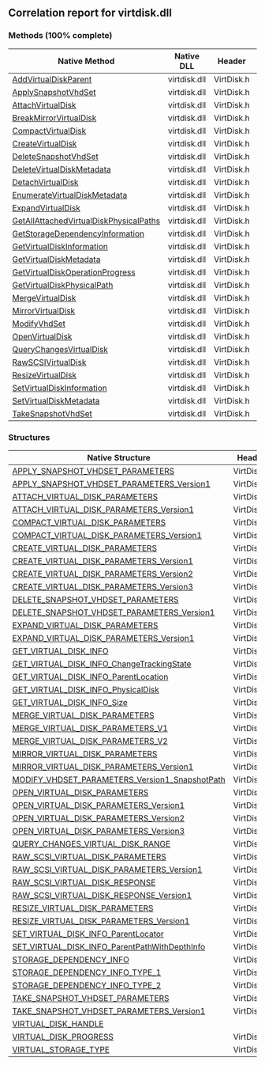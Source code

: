 ## Correlation report for virtdisk.dll  
### Methods (100% complete)  
Native Method | Native DLL | Header | Managed Method  
--- | --- | --- | ---  
[AddVirtualDiskParent](https://www.google.com/search?num=5&q=AddVirtualDiskParent+site%3Amicrosoft.com) | virtdisk.dll | VirtDisk.h | Vanara.PInvoke.VirtDisk.AddVirtualDiskParent  
[ApplySnapshotVhdSet](https://www.google.com/search?num=5&q=ApplySnapshotVhdSet+site%3Amicrosoft.com) | virtdisk.dll | VirtDisk.h | Vanara.PInvoke.VirtDisk.ApplySnapshotVhdSet  
[AttachVirtualDisk](https://www.google.com/search?num=5&q=AttachVirtualDisk+site%3Amicrosoft.com) | virtdisk.dll | VirtDisk.h | Vanara.PInvoke.VirtDisk.AttachVirtualDisk  
[BreakMirrorVirtualDisk](http://msdn2.microsoft.com/en-us/library/hh448676) | virtdisk.dll | VirtDisk.h | Vanara.PInvoke.VirtDisk.BreakMirrorVirtualDisk  
[CompactVirtualDisk](https://www.google.com/search?num=5&q=CompactVirtualDisk+site%3Amicrosoft.com) | virtdisk.dll | VirtDisk.h | Vanara.PInvoke.VirtDisk.CompactVirtualDisk  
[CreateVirtualDisk](https://www.google.com/search?num=5&q=CreateVirtualDisk+site%3Amicrosoft.com) | virtdisk.dll | VirtDisk.h | Vanara.PInvoke.VirtDisk.CreateVirtualDisk  
[DeleteSnapshotVhdSet](https://www.google.com/search?num=5&q=DeleteSnapshotVhdSet+site%3Amicrosoft.com) | virtdisk.dll | VirtDisk.h | Vanara.PInvoke.VirtDisk.DeleteSnapshotVhdSet  
[DeleteVirtualDiskMetadata](https://www.google.com/search?num=5&q=DeleteVirtualDiskMetadata+site%3Amicrosoft.com) | virtdisk.dll | VirtDisk.h | Vanara.PInvoke.VirtDisk.DeleteVirtualDiskMetadata  
[DetachVirtualDisk](https://www.google.com/search?num=5&q=DetachVirtualDisk+site%3Amicrosoft.com) | virtdisk.dll | VirtDisk.h | Vanara.PInvoke.VirtDisk.DetachVirtualDisk  
[EnumerateVirtualDiskMetadata](https://www.google.com/search?num=5&q=EnumerateVirtualDiskMetadata+site%3Amicrosoft.com) | virtdisk.dll | VirtDisk.h | Vanara.PInvoke.VirtDisk.EnumerateVirtualDiskMetadata  
[ExpandVirtualDisk](https://www.google.com/search?num=5&q=ExpandVirtualDisk+site%3Amicrosoft.com) | virtdisk.dll | VirtDisk.h | Vanara.PInvoke.VirtDisk.ExpandVirtualDisk  
[GetAllAttachedVirtualDiskPhysicalPaths](https://www.google.com/search?num=5&q=GetAllAttachedVirtualDiskPhysicalPaths+site%3Amicrosoft.com) | virtdisk.dll | VirtDisk.h | Vanara.PInvoke.VirtDisk.GetAllAttachedVirtualDiskPhysicalPaths  
[GetStorageDependencyInformation](https://www.google.com/search?num=5&q=GetStorageDependencyInformation+site%3Amicrosoft.com) | virtdisk.dll | VirtDisk.h | Vanara.PInvoke.VirtDisk.GetStorageDependencyInformation  
[GetVirtualDiskInformation](https://www.google.com/search?num=5&q=GetVirtualDiskInformation+site%3Amicrosoft.com) | virtdisk.dll | VirtDisk.h | Vanara.PInvoke.VirtDisk.GetVirtualDiskInformation  
[GetVirtualDiskMetadata](https://www.google.com/search?num=5&q=GetVirtualDiskMetadata+site%3Amicrosoft.com) | virtdisk.dll | VirtDisk.h | Vanara.PInvoke.VirtDisk.GetVirtualDiskMetadata  
[GetVirtualDiskOperationProgress](https://www.google.com/search?num=5&q=GetVirtualDiskOperationProgress+site%3Amicrosoft.com) | virtdisk.dll | VirtDisk.h | Vanara.PInvoke.VirtDisk.GetVirtualDiskOperationProgress  
[GetVirtualDiskPhysicalPath](https://www.google.com/search?num=5&q=GetVirtualDiskPhysicalPath+site%3Amicrosoft.com) | virtdisk.dll | VirtDisk.h | Vanara.PInvoke.VirtDisk.GetVirtualDiskPhysicalPath  
[MergeVirtualDisk](https://www.google.com/search?num=5&q=MergeVirtualDisk+site%3Amicrosoft.com) | virtdisk.dll | VirtDisk.h | Vanara.PInvoke.VirtDisk.MergeVirtualDisk  
[MirrorVirtualDisk](https://www.google.com/search?num=5&q=MirrorVirtualDisk+site%3Amicrosoft.com) | virtdisk.dll | VirtDisk.h | Vanara.PInvoke.VirtDisk.MirrorVirtualDisk  
[ModifyVhdSet](https://www.google.com/search?num=5&q=ModifyVhdSet+site%3Amicrosoft.com) | virtdisk.dll | VirtDisk.h | Vanara.PInvoke.VirtDisk.ModifyVhdSet  
[OpenVirtualDisk](https://www.google.com/search?num=5&q=OpenVirtualDisk+site%3Amicrosoft.com) | virtdisk.dll | VirtDisk.h | Vanara.PInvoke.VirtDisk.OpenVirtualDisk  
[QueryChangesVirtualDisk](https://www.google.com/search?num=5&q=QueryChangesVirtualDisk+site%3Amicrosoft.com) | virtdisk.dll | VirtDisk.h | Vanara.PInvoke.VirtDisk.QueryChangesVirtualDisk  
[RawSCSIVirtualDisk](https://www.google.com/search?num=5&q=RawSCSIVirtualDisk+site%3Amicrosoft.com) | virtdisk.dll | VirtDisk.h | Vanara.PInvoke.VirtDisk.RawSCSIVirtualDisk  
[ResizeVirtualDisk](https://www.google.com/search?num=5&q=ResizeVirtualDisk+site%3Amicrosoft.com) | virtdisk.dll | VirtDisk.h | Vanara.PInvoke.VirtDisk.ResizeVirtualDisk  
[SetVirtualDiskInformation](https://www.google.com/search?num=5&q=SetVirtualDiskInformation+site%3Amicrosoft.com) | virtdisk.dll | VirtDisk.h | Vanara.PInvoke.VirtDisk.SetVirtualDiskInformation  
[SetVirtualDiskMetadata](https://www.google.com/search?num=5&q=SetVirtualDiskMetadata+site%3Amicrosoft.com) | virtdisk.dll | VirtDisk.h | Vanara.PInvoke.VirtDisk.SetVirtualDiskMetadata  
[TakeSnapshotVhdSet](https://www.google.com/search?num=5&q=TakeSnapshotVhdSet+site%3Amicrosoft.com) | virtdisk.dll | VirtDisk.h | Vanara.PInvoke.VirtDisk.TakeSnapshotVhdSet  
### Structures  
Native Structure | Header | Managed Structure  
--- | --- | ---  
[APPLY_SNAPSHOT_VHDSET_PARAMETERS](https://www.google.com/search?num=5&q=APPLY_SNAPSHOT_VHDSET_PARAMETERS+site%3Amicrosoft.com) | VirtDisk.h | Vanara.PInvoke.VirtDisk+APPLY_SNAPSHOT_VHDSET_PARAMETERS  
[APPLY_SNAPSHOT_VHDSET_PARAMETERS_Version1](https://www.google.com/search?num=5&q=APPLY_SNAPSHOT_VHDSET_PARAMETERS_Version1+site%3Amicrosoft.com) | VirtDisk.h | Vanara.PInvoke.VirtDisk+APPLY_SNAPSHOT_VHDSET_PARAMETERS+APPLY_SNAPSHOT_VHDSET_PARAMETERS_Version1  
[ATTACH_VIRTUAL_DISK_PARAMETERS](https://www.google.com/search?num=5&q=ATTACH_VIRTUAL_DISK_PARAMETERS+site%3Amicrosoft.com) | VirtDisk.h | Vanara.PInvoke.VirtDisk+ATTACH_VIRTUAL_DISK_PARAMETERS  
[ATTACH_VIRTUAL_DISK_PARAMETERS_Version1](https://www.google.com/search?num=5&q=ATTACH_VIRTUAL_DISK_PARAMETERS_Version1+site%3Amicrosoft.com) | VirtDisk.h | Vanara.PInvoke.VirtDisk+ATTACH_VIRTUAL_DISK_PARAMETERS+ATTACH_VIRTUAL_DISK_PARAMETERS_Version1  
[COMPACT_VIRTUAL_DISK_PARAMETERS](https://www.google.com/search?num=5&q=COMPACT_VIRTUAL_DISK_PARAMETERS+site%3Amicrosoft.com) | VirtDisk.h | Vanara.PInvoke.VirtDisk+COMPACT_VIRTUAL_DISK_PARAMETERS  
[COMPACT_VIRTUAL_DISK_PARAMETERS_Version1](https://www.google.com/search?num=5&q=COMPACT_VIRTUAL_DISK_PARAMETERS_Version1+site%3Amicrosoft.com) | VirtDisk.h | Vanara.PInvoke.VirtDisk+COMPACT_VIRTUAL_DISK_PARAMETERS+COMPACT_VIRTUAL_DISK_PARAMETERS_Version1  
[CREATE_VIRTUAL_DISK_PARAMETERS](https://www.google.com/search?num=5&q=CREATE_VIRTUAL_DISK_PARAMETERS+site%3Amicrosoft.com) | VirtDisk.h | Vanara.PInvoke.VirtDisk+CREATE_VIRTUAL_DISK_PARAMETERS  
[CREATE_VIRTUAL_DISK_PARAMETERS_Version1](https://www.google.com/search?num=5&q=CREATE_VIRTUAL_DISK_PARAMETERS_Version1+site%3Amicrosoft.com) | VirtDisk.h | Vanara.PInvoke.VirtDisk+CREATE_VIRTUAL_DISK_PARAMETERS+CREATE_VIRTUAL_DISK_PARAMETERS_Version1  
[CREATE_VIRTUAL_DISK_PARAMETERS_Version2](https://www.google.com/search?num=5&q=CREATE_VIRTUAL_DISK_PARAMETERS_Version2+site%3Amicrosoft.com) | VirtDisk.h | Vanara.PInvoke.VirtDisk+CREATE_VIRTUAL_DISK_PARAMETERS+CREATE_VIRTUAL_DISK_PARAMETERS_Version2  
[CREATE_VIRTUAL_DISK_PARAMETERS_Version3](https://www.google.com/search?num=5&q=CREATE_VIRTUAL_DISK_PARAMETERS_Version3+site%3Amicrosoft.com) | VirtDisk.h | Vanara.PInvoke.VirtDisk+CREATE_VIRTUAL_DISK_PARAMETERS+CREATE_VIRTUAL_DISK_PARAMETERS_Version3  
[DELETE_SNAPSHOT_VHDSET_PARAMETERS](https://www.google.com/search?num=5&q=DELETE_SNAPSHOT_VHDSET_PARAMETERS+site%3Amicrosoft.com) | VirtDisk.h | Vanara.PInvoke.VirtDisk+DELETE_SNAPSHOT_VHDSET_PARAMETERS  
[DELETE_SNAPSHOT_VHDSET_PARAMETERS_Version1](https://www.google.com/search?num=5&q=DELETE_SNAPSHOT_VHDSET_PARAMETERS_Version1+site%3Amicrosoft.com) | VirtDisk.h | Vanara.PInvoke.VirtDisk+DELETE_SNAPSHOT_VHDSET_PARAMETERS+DELETE_SNAPSHOT_VHDSET_PARAMETERS_Version1  
[EXPAND_VIRTUAL_DISK_PARAMETERS](https://www.google.com/search?num=5&q=EXPAND_VIRTUAL_DISK_PARAMETERS+site%3Amicrosoft.com) | VirtDisk.h | Vanara.PInvoke.VirtDisk+EXPAND_VIRTUAL_DISK_PARAMETERS  
[EXPAND_VIRTUAL_DISK_PARAMETERS_Version1](https://www.google.com/search?num=5&q=EXPAND_VIRTUAL_DISK_PARAMETERS_Version1+site%3Amicrosoft.com) | VirtDisk.h | Vanara.PInvoke.VirtDisk+EXPAND_VIRTUAL_DISK_PARAMETERS+EXPAND_VIRTUAL_DISK_PARAMETERS_Version1  
[GET_VIRTUAL_DISK_INFO](https://www.google.com/search?num=5&q=GET_VIRTUAL_DISK_INFO+site%3Amicrosoft.com) | VirtDisk.h | Vanara.PInvoke.VirtDisk+GET_VIRTUAL_DISK_INFO  
[GET_VIRTUAL_DISK_INFO_ChangeTrackingState](https://www.google.com/search?num=5&q=GET_VIRTUAL_DISK_INFO_ChangeTrackingState+site%3Amicrosoft.com) | VirtDisk.h | Vanara.PInvoke.VirtDisk+GET_VIRTUAL_DISK_INFO+GET_VIRTUAL_DISK_INFO_ChangeTrackingState  
[GET_VIRTUAL_DISK_INFO_ParentLocation](https://www.google.com/search?num=5&q=GET_VIRTUAL_DISK_INFO_ParentLocation+site%3Amicrosoft.com) | VirtDisk.h | Vanara.PInvoke.VirtDisk+GET_VIRTUAL_DISK_INFO+GET_VIRTUAL_DISK_INFO_ParentLocation  
[GET_VIRTUAL_DISK_INFO_PhysicalDisk](https://www.google.com/search?num=5&q=GET_VIRTUAL_DISK_INFO_PhysicalDisk+site%3Amicrosoft.com) | VirtDisk.h | Vanara.PInvoke.VirtDisk+GET_VIRTUAL_DISK_INFO+GET_VIRTUAL_DISK_INFO_PhysicalDisk  
[GET_VIRTUAL_DISK_INFO_Size](https://www.google.com/search?num=5&q=GET_VIRTUAL_DISK_INFO_Size+site%3Amicrosoft.com) | VirtDisk.h | Vanara.PInvoke.VirtDisk+GET_VIRTUAL_DISK_INFO+GET_VIRTUAL_DISK_INFO_Size  
[MERGE_VIRTUAL_DISK_PARAMETERS](https://www.google.com/search?num=5&q=MERGE_VIRTUAL_DISK_PARAMETERS+site%3Amicrosoft.com) | VirtDisk.h | Vanara.PInvoke.VirtDisk+MERGE_VIRTUAL_DISK_PARAMETERS  
[MERGE_VIRTUAL_DISK_PARAMETERS_V1](https://www.google.com/search?num=5&q=MERGE_VIRTUAL_DISK_PARAMETERS_V1+site%3Amicrosoft.com) | VirtDisk.h | Vanara.PInvoke.VirtDisk+MERGE_VIRTUAL_DISK_PARAMETERS+MERGE_VIRTUAL_DISK_PARAMETERS_V1  
[MERGE_VIRTUAL_DISK_PARAMETERS_V2](https://www.google.com/search?num=5&q=MERGE_VIRTUAL_DISK_PARAMETERS_V2+site%3Amicrosoft.com) | VirtDisk.h | Vanara.PInvoke.VirtDisk+MERGE_VIRTUAL_DISK_PARAMETERS+MERGE_VIRTUAL_DISK_PARAMETERS_V2  
[MIRROR_VIRTUAL_DISK_PARAMETERS](http://msdn2.microsoft.com/en-us/library/hh448680) | VirtDisk.h | Vanara.PInvoke.VirtDisk+MIRROR_VIRTUAL_DISK_PARAMETERS  
[MIRROR_VIRTUAL_DISK_PARAMETERS_Version1](http://msdn2.microsoft.com/en-us/library/hh448680) | VirtDisk.h | Vanara.PInvoke.VirtDisk+MIRROR_VIRTUAL_DISK_PARAMETERS+MIRROR_VIRTUAL_DISK_PARAMETERS_Version1  
[MODIFY_VHDSET_PARAMETERS_Version1_SnapshotPath](https://www.google.com/search?num=5&q=MODIFY_VHDSET_PARAMETERS_Version1_SnapshotPath+site%3Amicrosoft.com) | VirtDisk.h | Vanara.PInvoke.VirtDisk+MODIFY_VHDSET_PARAMETERS+MODIFY_VHDSET_PARAMETERS_Version1_SnapshotPath  
[OPEN_VIRTUAL_DISK_PARAMETERS](https://www.google.com/search?num=5&q=OPEN_VIRTUAL_DISK_PARAMETERS+site%3Amicrosoft.com) | VirtDisk.h | Vanara.PInvoke.VirtDisk+OPEN_VIRTUAL_DISK_PARAMETERS  
[OPEN_VIRTUAL_DISK_PARAMETERS_Version1](https://www.google.com/search?num=5&q=OPEN_VIRTUAL_DISK_PARAMETERS_Version1+site%3Amicrosoft.com) | VirtDisk.h | Vanara.PInvoke.VirtDisk+OPEN_VIRTUAL_DISK_PARAMETERS+OPEN_VIRTUAL_DISK_PARAMETERS_Version1  
[OPEN_VIRTUAL_DISK_PARAMETERS_Version2](https://www.google.com/search?num=5&q=OPEN_VIRTUAL_DISK_PARAMETERS_Version2+site%3Amicrosoft.com) | VirtDisk.h | Vanara.PInvoke.VirtDisk+OPEN_VIRTUAL_DISK_PARAMETERS+OPEN_VIRTUAL_DISK_PARAMETERS_Version2  
[OPEN_VIRTUAL_DISK_PARAMETERS_Version3](https://www.google.com/search?num=5&q=OPEN_VIRTUAL_DISK_PARAMETERS_Version3+site%3Amicrosoft.com) | VirtDisk.h | Vanara.PInvoke.VirtDisk+OPEN_VIRTUAL_DISK_PARAMETERS+OPEN_VIRTUAL_DISK_PARAMETERS_Version3  
[QUERY_CHANGES_VIRTUAL_DISK_RANGE](https://www.google.com/search?num=5&q=QUERY_CHANGES_VIRTUAL_DISK_RANGE+site%3Amicrosoft.com) | VirtDisk.h | Vanara.PInvoke.VirtDisk+QUERY_CHANGES_VIRTUAL_DISK_RANGE  
[RAW_SCSI_VIRTUAL_DISK_PARAMETERS](https://www.google.com/search?num=5&q=RAW_SCSI_VIRTUAL_DISK_PARAMETERS+site%3Amicrosoft.com) | VirtDisk.h | Vanara.PInvoke.VirtDisk+RAW_SCSI_VIRTUAL_DISK_PARAMETERS  
[RAW_SCSI_VIRTUAL_DISK_PARAMETERS_Version1](https://www.google.com/search?num=5&q=RAW_SCSI_VIRTUAL_DISK_PARAMETERS_Version1+site%3Amicrosoft.com) | VirtDisk.h | Vanara.PInvoke.VirtDisk+RAW_SCSI_VIRTUAL_DISK_PARAMETERS+RAW_SCSI_VIRTUAL_DISK_PARAMETERS_Version1  
[RAW_SCSI_VIRTUAL_DISK_RESPONSE](https://www.google.com/search?num=5&q=RAW_SCSI_VIRTUAL_DISK_RESPONSE+site%3Amicrosoft.com) | VirtDisk.h | Vanara.PInvoke.VirtDisk+RAW_SCSI_VIRTUAL_DISK_RESPONSE  
[RAW_SCSI_VIRTUAL_DISK_RESPONSE_Version1](https://www.google.com/search?num=5&q=RAW_SCSI_VIRTUAL_DISK_RESPONSE_Version1+site%3Amicrosoft.com) | VirtDisk.h | Vanara.PInvoke.VirtDisk+RAW_SCSI_VIRTUAL_DISK_RESPONSE+RAW_SCSI_VIRTUAL_DISK_RESPONSE_Version1  
[RESIZE_VIRTUAL_DISK_PARAMETERS](https://www.google.com/search?num=5&q=RESIZE_VIRTUAL_DISK_PARAMETERS+site%3Amicrosoft.com) | VirtDisk.h | Vanara.PInvoke.VirtDisk+RESIZE_VIRTUAL_DISK_PARAMETERS  
[RESIZE_VIRTUAL_DISK_PARAMETERS_Version1](https://www.google.com/search?num=5&q=RESIZE_VIRTUAL_DISK_PARAMETERS_Version1+site%3Amicrosoft.com) | VirtDisk.h | Vanara.PInvoke.VirtDisk+RESIZE_VIRTUAL_DISK_PARAMETERS+RESIZE_VIRTUAL_DISK_PARAMETERS_Version1  
[SET_VIRTUAL_DISK_INFO_ParentLocator](http://msdn2.microsoft.com/en-us/library/dd323686) | VirtDisk.h | Vanara.PInvoke.VirtDisk+SET_VIRTUAL_DISK_INFO+SET_VIRTUAL_DISK_INFO_ParentLocator  
[SET_VIRTUAL_DISK_INFO_ParentPathWithDepthInfo](http://msdn2.microsoft.com/en-us/library/dd323686) | VirtDisk.h | Vanara.PInvoke.VirtDisk+SET_VIRTUAL_DISK_INFO+SET_VIRTUAL_DISK_INFO_ParentPathWithDepthInfo  
[STORAGE_DEPENDENCY_INFO](https://www.google.com/search?num=5&q=STORAGE_DEPENDENCY_INFO+site%3Amicrosoft.com) | VirtDisk.h | Vanara.PInvoke.VirtDisk+STORAGE_DEPENDENCY_INFO  
[STORAGE_DEPENDENCY_INFO_TYPE_1](https://www.google.com/search?num=5&q=STORAGE_DEPENDENCY_INFO_TYPE_1+site%3Amicrosoft.com) | VirtDisk.h | Vanara.PInvoke.VirtDisk+STORAGE_DEPENDENCY_INFO_TYPE_1  
[STORAGE_DEPENDENCY_INFO_TYPE_2](https://www.google.com/search?num=5&q=STORAGE_DEPENDENCY_INFO_TYPE_2+site%3Amicrosoft.com) | VirtDisk.h | Vanara.PInvoke.VirtDisk+STORAGE_DEPENDENCY_INFO_TYPE_2  
[TAKE_SNAPSHOT_VHDSET_PARAMETERS](https://www.google.com/search?num=5&q=TAKE_SNAPSHOT_VHDSET_PARAMETERS+site%3Amicrosoft.com) | VirtDisk.h | Vanara.PInvoke.VirtDisk+TAKE_SNAPSHOT_VHDSET_PARAMETERS  
[TAKE_SNAPSHOT_VHDSET_PARAMETERS_Version1](https://www.google.com/search?num=5&q=TAKE_SNAPSHOT_VHDSET_PARAMETERS_Version1+site%3Amicrosoft.com) | VirtDisk.h | Vanara.PInvoke.VirtDisk+TAKE_SNAPSHOT_VHDSET_PARAMETERS+TAKE_SNAPSHOT_VHDSET_PARAMETERS_Version1  
[VIRTUAL_DISK_HANDLE](https://www.google.com/search?num=5&q=VIRTUAL_DISK_HANDLE+site%3Amicrosoft.com) |  | Vanara.PInvoke.VirtDisk+VIRTUAL_DISK_HANDLE  
[VIRTUAL_DISK_PROGRESS](https://www.google.com/search?num=5&q=VIRTUAL_DISK_PROGRESS+site%3Amicrosoft.com) | VirtDisk.h | Vanara.PInvoke.VirtDisk+VIRTUAL_DISK_PROGRESS  
[VIRTUAL_STORAGE_TYPE](https://www.google.com/search?num=5&q=VIRTUAL_STORAGE_TYPE+site%3Amicrosoft.com) | VirtDisk.h | Vanara.PInvoke.VirtDisk+VIRTUAL_STORAGE_TYPE  
